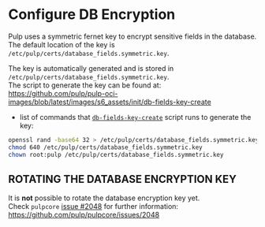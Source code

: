 # Configure DB Encryption

Pulp uses a symmetric fernet key to encrypt sensitive fields in the database.  
The default location of the key is `/etc/pulp/certs/database_fields.symmetric.key`.

The key is automatically generated and is stored in `/etc/pulp/certs/database_fields.symmetric.key`.  
The script to generate the key can be found at: https://github.com/pulp/pulp-oci-images/blob/latest/images/s6_assets/init/db-fields-key-create

* list of commands that [`db-fields-key-create`](https://github.com/pulp/pulp-oci-images/blob/latest/images/s6_assets/init/db-fields-key-create) script runs to generate the key:
```bash
openssl rand -base64 32 > /etc/pulp/certs/database_fields.symmetric.key
chmod 640 /etc/pulp/certs/database_fields.symmetric.key
chown root:pulp /etc/pulp/certs/database_fields.symmetric.key
```

## ROTATING THE DATABASE ENCRYPTION KEY

It is **not** possible to rotate the database encryption key yet.  
Check `pulpcore` [issue #2048](https://github.com/pulp/pulpcore/issues/2048) for further information: https://github.com/pulp/pulpcore/issues/2048